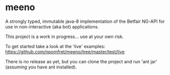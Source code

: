 meeno
=====

A strongly typed, immutable java-8 implementation of the Betfair NG-API for use in non-interactive (aka bot) applications.

This project is a work in progress... use at your own risk.

To get started take a look at the 'live' examples: https://github.com/npomfret/meeno/tree/master/test/live

There is no release as yet, but you can clone the project and run 'ant jar' (assuming you have ant installed).